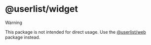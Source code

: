 # @userlist/widget

> [!WARNING]
> This package is not intended for direct usage.
> Use the [@userlist/web](https://github.com/userlist/userlist-javascript/tree/main/packages/web) package instead.
